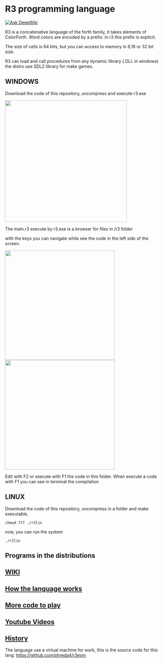 # R3 programming language

[![Ask DeepWiki](https://deepwiki.com/badge.svg)](https://deepwiki.com/phreda4/r3)

R3 is a concatenative language of the forth family, it takes elements of ColorForth. 
Word colors are encoded by a prefix: in r3 this prefix is explicit.

The size of cells is 64 bits, but you can access to memory in 8,16 or 32 bit size.

R3 can load and call procedures from any dynamic library (.DLL in windows) the distro use SDL2 library for make games.

## WINDOWS
Download the code of this repository, uncompress and execute r3.exe

<img src="https://github.com/user-attachments/assets/e74f5e43-7988-4d20-a2ed-20de9cca0521" width="400">

The main.r3 execute by r3.exe is a browser for files in /r3 folder

with the keys you can navigate while see the code in the left side of the screen.

<img src="https://github.com/user-attachments/assets/10b82f55-4155-4832-bef3-9e664712c338" width="360"><img src="https://github.com/user-attachments/assets/42410ae3-31e4-4853-b352-adedbd34e295" width="360">

Edit with F2 or execute with F1 the code in this folder. When execute a code with F1 you can see in terminal the compilation

## LINUX
Download the code of this repository, uncompress in a folder and make executable.

```
chmod 777 ./r3lin
```

now, you can run the system

```
./r3lin
```

## Programs in the distributions

## [WIKI](https://github.com/phreda4/r3/wiki/Welcome-to-the-r3-wiki!)

## [How the language works](https://github.com/phreda4/r3/wiki/Mini-Manual-R3)

## [More code to play](https://github.com/phreda4/r3-games)

## [Youtube Videos](https://www.youtube.com/@pablohreda)

## [History](https://github.com/phreda4/r3/wiki/History)

The language use a virtual machine for work, this is the source code for this lang:
https://github.com/phreda4/r3evm

